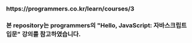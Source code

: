 <h3>https://programmers.co.kr/learn/courses/3</h3>
<h3>본 repository는 programmers의 "Hello, JavaScript: 자바스크립트 입문" 강의를 참고하였습니다.</h3>